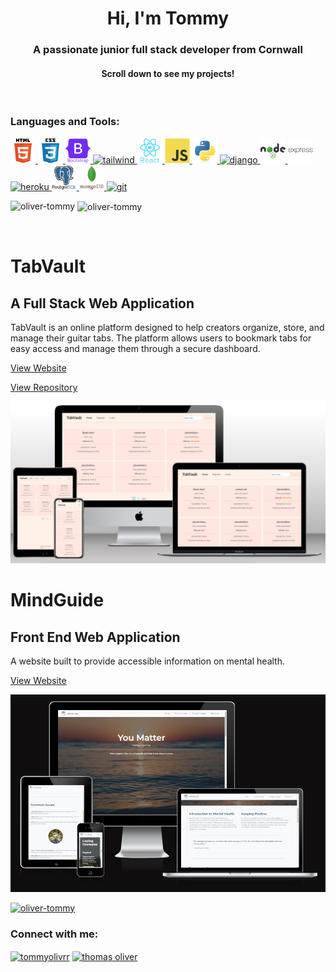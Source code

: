 <h1 align="center">Hi, I'm Tommy</h1>
<h3 align="center">A passionate junior full stack developer from Cornwall </h3>
<h4 align="center">Scroll down to see my projects!</h4>

<br>

<h3 align="left">Languages and Tools:</h3>


<p align="left"> </a> <a href="https://www.w3.org/html/" target="_blank" rel="noreferrer"> <img src="https://raw.githubusercontent.com/devicons/devicon/master/icons/html5/html5-original-wordmark.svg" alt="html5" width="40" height="40"/> </a> <a href="https://www.w3schools.com/css/" target="_blank" rel="noreferrer"> <img src="https://raw.githubusercontent.com/devicons/devicon/master/icons/css3/css3-original-wordmark.svg" alt="css3" width="40" height="40"/> </a> <a href="https://getbootstrap.com" target="_blank" rel="noreferrer"> <img src="https://raw.githubusercontent.com/devicons/devicon/master/icons/bootstrap/bootstrap-plain-wordmark.svg" alt="bootstrap" width="40" height="40"/> </a> <a href="https://tailwindcss.com/" target="_blank" rel="noreferrer"> <img src="https://www.vectorlogo.zone/logos/tailwindcss/tailwindcss-icon.svg" alt="tailwind" width="40" height="40"/> </a> <a href="https://reactjs.org/" target="_blank" rel="noreferrer"> <img src="https://raw.githubusercontent.com/devicons/devicon/master/icons/react/react-original-wordmark.svg" alt="react" width="40" height="40"/> </a> <a href="https://developer.mozilla.org/en-US/docs/Web/JavaScript" target="_blank" rel="noreferrer"> <img src="https://raw.githubusercontent.com/devicons/devicon/master/icons/javascript/javascript-original.svg" alt="javascript" width="40" height="40"/> </a> <a href="https://www.python.org" target="_blank" rel="noreferrer"> <img src="https://raw.githubusercontent.com/devicons/devicon/master/icons/python/python-original.svg" alt="python" width="40" height="40"/> <a href="https://www.djangoproject.com/" target="_blank" rel="noreferrer"> <img src="https://cdn.worldvectorlogo.com/logos/django.svg" alt="django" width="40" height="40"/> </a> <a href="https://nodejs.org" target="_blank" rel="noreferrer"> <img src="https://raw.githubusercontent.com/devicons/devicon/master/icons/nodejs/nodejs-original-wordmark.svg" alt="nodejs" width="40" height="40"/> </a> <a href="https://expressjs.com" target="_blank" rel="noreferrer"> <img src="https://raw.githubusercontent.com/devicons/devicon/master/icons/express/express-original-wordmark.svg" alt="express" width="40" height="40"/> </a> <a href="https://heroku.com" target="_blank" rel="noreferrer"> <img src="https://www.vectorlogo.zone/logos/heroku/heroku-icon.svg" alt="heroku" width="40" height="40"/> <a href="https://www.postgresql.org" target="_blank" rel="noreferrer"> <img src="https://raw.githubusercontent.com/devicons/devicon/master/icons/postgresql/postgresql-original-wordmark.svg" alt="postgresql" width="40" height="40"/> </a> <a href="https://www.mongodb.com/" target="_blank" rel="noreferrer"> <img src="https://raw.githubusercontent.com/devicons/devicon/master/icons/mongodb/mongodb-original-wordmark.svg" alt="mongodb" width="40" height="40"/> </a> <a href="https://git-scm.com/" target="_blank" rel="noreferrer"> <img src="https://www.vectorlogo.zone/logos/git-scm/git-scm-icon.svg" alt="git" width="40" height="40"/> </a> </p>

<p><img align="left" src="https://github-readme-stats.vercel.app/api/top-langs?username=oliver-tommy&show_icons=true&locale=en&layout=compact" alt="oliver-tommy" /></p>

<p>&nbsp;<img align="center" src="https://github-readme-stats.vercel.app/api?username=oliver-tommy&show_icons=true&locale=en" alt="oliver-tommy" /></p>

<br>

# TabVault

## A Full Stack Web Application

TabVault is an online platform designed to help creators organize, store, and manage their guitar tabs. The platform allows users to bookmark tabs for easy access and manage them through a secure dashboard. 

<a href="https://tab-vault-b662f7e82794.herokuapp.com/">View Website</a>

<a href="https://github.com/Oliver-Tommy/TabVault">View Repository</a>

<img src="tabvault-responsivity.png">

<br>

# MindGuide

## Front End Web Application

A website built to provide accessible information on mental health.

<a href="https://oliver-tommy.github.io/Mental-Health-Awareness/">View Website</a>

<img src="responsivity.png">


<p align="left"> <a href="https://github.com/ryo-ma/github-profile-trophy"><img src="https://github-profile-trophy.vercel.app/?username=oliver-tommy" alt="oliver-tommy" /></a> </p>

<h3 align="left">Connect with me:</h3>
<p align="left">
<a href="https://twitter.com/tommyolivrr" target="blank"><img align="center" src="https://raw.githubusercontent.com/rahuldkjain/github-profile-readme-generator/master/src/images/icons/Social/twitter.svg" alt="tommyolivrr" height="30" width="40" /></a>
<a href="https://www.linkedin.com/in/thomasdw-oliver/" target="blank"><img align="center" src="https://raw.githubusercontent.com/rahuldkjain/github-profile-readme-generator/master/src/images/icons/Social/linked-in-alt.svg" alt="thomas oliver" height="30" width="40" /></a>
</p>
